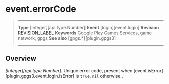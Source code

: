 # event.errorCode

> --------------------- ------------------------------------------------------------------------------------------
> __Type__              [Integer][api.type.Number]
> __Event__             [login][event.login]
> __Revision__          [REVISION_LABEL](REVISION_URL)
> __Keywords__          Google Play Games Services, game network, gpgs
> __See also__          [gpgs.*][plugin.gpgs3]
> --------------------- ------------------------------------------------------------------------------------------

## Overview

_[Integer][api.type.Number]._ Unique error code, present when [event.isError][plugin.gpgs3.event.login.isError] is `true`, `nil` otherwise..